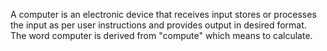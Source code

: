 A computer is an electronic device that receives input stores or processes the input as per user instructions and provides output in desired format.  
The word computer is derived from "compute" which means to calculate.    

